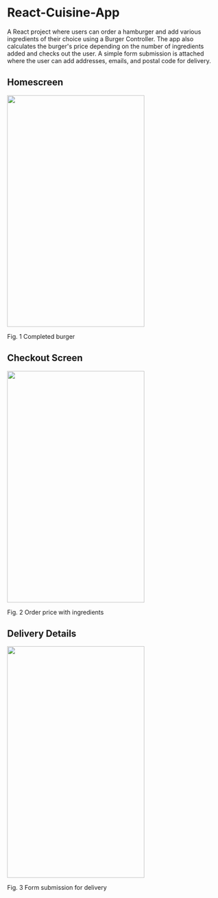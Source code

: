 # React-Cuisine-App

A React project where users can order a hamburger and add various ingredients of their choice using a 
Burger Controller. The app also calculates the burger's price depending on the number of ingredients added and checks out the user. A simple form submission is attached where the user can add addresses, emails, and postal code for delivery.

## Homescreen

<img src="https://github.com/GitMikeZ/React-Cuisine-App/blob/master/images/burger-1.jpg" width="320" height="540">

Fig. 1 Completed burger

## Checkout Screen

<img src="https://github.com/GitMikeZ/React-Cuisine-App/blob/master/images/burger-2.jpg" width="320" height="540">

Fig. 2 Order price with ingredients

## Delivery Details

<img src="https://github.com/GitMikeZ/React-Cuisine-App/blob/master/images/burger-3.jpg" width="320" height="540">

Fig. 3 Form submission for delivery

